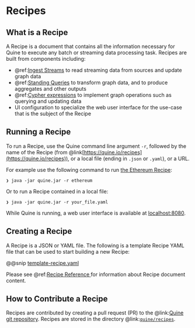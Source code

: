 # Recipes

## What is a Recipe

A Recipe is a document that contains all the information necessary for Quine to execute any batch or streaming data processing task. Recipes are built from components including:

* @ref:[Ingest Streams](../components/ingest_sources/ingest_sources.md) to read streaming data from sources and update graph data
* @ref:[Standing Queries](../components/standing_query_outputs.md) to transform graph data, and to produce aggregates and other outputs
* @ref:[Cypher expressions](../reference/cypher/cypher_language.md) to implement graph operations such as querying and updating data
* UI configuration to specialize the web user interface for the use-case that is the subject of the Recipe

## Running a Recipe

To run a Recipe, use the Quine command line argument `-r`, followed by the name of the Recipe (from @link[https://quine.io/recipes](https://quine.io/recipes)), or a local file (ending in `.json` or `.yaml`), or a URL. 

For example use the following command to run [the Ethereum Recipe](https://quine.io/recipes/ethereum-tag-propagation):

```
❯ java -jar quine.jar -r ethereum
```

Or to run a Recipe contained in a local file:

```
❯ java -jar quine.jar -r your_file.yaml
```

While Quine is running, a web user interface is available at [localhost:8080](http://localhost:8080/).

## Creating a Recipe

A Recipe is a JSON or YAML file. The following is a template Recipe YAML file that can be used to start building a new Recipe:

@@snip [template-recipe.yaml]($quine$/recipes/template-recipe.yaml)

Please see @ref:[Recipe Reference ](../reference/recipe_ref_manual.md) for information about Recipe document content.

## How to Contribute a Recipe

Recipes are contributed by creating a pull request (PR) to the @link:[Quine git repository](https://github.com/thatdot/quine). Recipes are stored in the directory @link:[`quine/recipes`](https://github.com/thatdot/quine/tree/main/quine/recipes).
